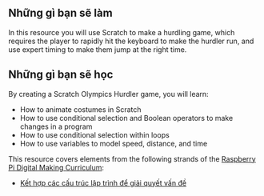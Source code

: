 ## Những gì bạn sẽ làm

In this resource you will use Scratch to make a hurdling game, which requires the player to rapidly hit the keyboard to make the hurdler run, and use expert timing to make them jump at the right time.

## Những gì bạn sẽ học

By creating a Scratch Olympics Hurdler game, you will learn:

- How to animate costumes in Scratch
- How to use conditional selection and Boolean operators to make changes in a program
- How to use conditional selection within loops
- How to use variables to model speed, distance, and time

This resource covers elements from the following strands of the [Raspberry Pi Digital Making Curriculum](https://www.raspberrypi.org/curriculum/):

- [Kết hợp các cấu trúc lập trình để giải quyết vấn đề](https://www.raspberrypi.org/curriculum/programming/builder)